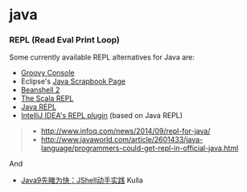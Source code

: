 java
====

### REPL (Read Eval Print Loop)

Some currently available REPL alternatives for Java are:
* [Groovy Console](http://groovy.codehaus.org/Groovy+Console)
* Eclipse's [Java Scrapbook Page][]
* [Beanshell 2](https://code.google.com/p/beanshell2/)
* [The Scala REPL](http://www.scala-lang.org/old/node/2097)
* [Java REPL](https://github.com/albertlatacz/java-repl)
* [IntelliJ IDEA's REPL plugin][] (based on Java REPL)

>- http://www.infoq.com/news/2014/09/repl-for-java/
>- http://www.javaworld.com/article/2601433/java-language/programmers-could-get-repl-in-official-java.html

And

- [Java9先睹为快：JShell动手实践](http://www.importnew.com/16353.html) Kulla


[Java Scrapbook Page]: http://help.eclipse.org/luna/index.jsp?topic=%2Forg.eclipse.jdt.doc.user%2Ftasks%2Ftask-create_scrapbook_page.htm "eclipse java repl plugin"
[IntelliJ IDEA's REPL plugin]: https://plugins.jetbrains.com/plugin/7215?pr=idea
